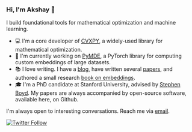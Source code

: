 ### Hi, I'm Akshay 👋

I build foundational tools for mathematical optimization and machine learning. 

- 💻 I'm a core developer of [CVXPY](https://github.com/cvxpy/cvxpy), a widely-used library for mathematical optimization.
- 🔭 I'm currently working on [PyMDE](https://github.com/cvxgrp/pymde), a PyTorch library for computing custom embeddings of large datasets.
- 📚 I love writing. I have a [blog](https://www.debugmind.com/2020/01/04/paths-to-the-future-a-year-at-google-brain/), have written several [papers](https://www.akshayagrawal.com/), and authored a small research [book on embeddings](https://web.stanford.edu/~boyd/papers/min_dist_emb.html).
- 🎓 I'm a PhD candidate at Stanford University, advised by [Stephen Boyd](https://web.stanford.edu/~boyd/index.html). My papers are always accompanied by open-source software, available here, on Github.

I'm always open to interesting conversations. Reach me via [email](mailto:akshayka@cs.stanford.edu). 

[![Twitter Follow](https://img.shields.io/twitter/follow/akshaykagrawal?label=Follow&style=social)](https://twitter.com/akshaykagrawal)

<!--
**akshayka/akshayka** is a ✨ _special_ ✨ repository because its `README.md` (this file) appears on your GitHub profile.
